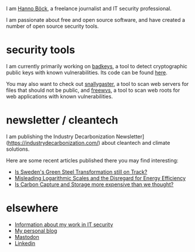 I am [Hanno Böck](https://hboeck.de/), a freelance journalist and IT security
professional.

I am passionate about free and open source software, and have created a number of open
source security tools.

# security tools

I am currently primarily working on [badkeys](https://badkeys.info/), a tool to detect
cryptographic public keys with known vulnerabilities. Its code can be found [here](
https://github.com/badkeys/badkeys).

You may also want to check out [snallygaster](https://github.com/hannob/snallygaster/),
a tool to scan web servers for files that should not be public, and [freewvs](
https://github.com/schokokeksorg/freewvs), a tool to scan web roots for web applications
with known vulnerabilities.

# newsletter / cleantech

I am publishing the Industry Decarbonization
Newsletter](https://industrydecarbonization.com/) about cleantech and climate solutions.

Here are some recent articles published there you may find interesting:

* [Is Sweden's Green Steel Transformation still on Track?](
  https://industrydecarbonization.com/news/is-swedens-green-steel-transformation-still-on-track.html)
* [Misleading Logarithmic Scales and the Disregard for Energy Efficiency](
  https://industrydecarbonization.com/news/misleading-logarithmic-scales-and-the-disregard-for-energy-efficiency.html)
* [Is Carbon Capture and Storage more expensive than we thought?](
  https://industrydecarbonization.com/news/is-carbon-capture-and-storage-more-expensive-than-we-thought.html)

# elsewhere

* [Information about my work in IT security](https://itsec.hboeck.de/)
* [My personal blog](https://blog.hboeck.de/)
* [Mastodon](https://mastodon.social/@hanno)
* [Linkedin](https://www.linkedin.com/in/hanno-boeck/)
